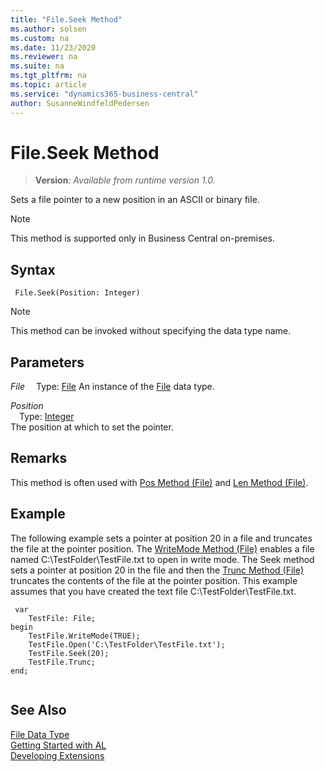 ```yaml
---
title: "File.Seek Method"
ms.author: solsen
ms.custom: na
ms.date: 11/23/2020
ms.reviewer: na
ms.suite: na
ms.tgt_pltfrm: na
ms.topic: article
ms.service: "dynamics365-business-central"
author: SusanneWindfeldPedersen
---
```

[//]: # (START>DO_NOT_EDIT)
[//]: # (IMPORTANT:Do not edit any of the content between here and the END>DO_NOT_EDIT.)
[//]: # (Any modifications should be made in the .xml files in the ModernDev repo.)
# File.Seek Method
> **Version**: _Available from runtime version 1.0._

Sets a file pointer to a new position in an ASCII or binary file.

> [!NOTE]
> This method is supported only in Business Central on-premises.

## Syntax
```
 File.Seek(Position: Integer)
```
> [!NOTE]
> This method can be invoked without specifying the data type name.
## Parameters
*File*
&emsp;Type: [File](file-data-type.md)
An instance of the [File](file-data-type.md) data type.

*Position*  
&emsp;Type: [Integer](../integer/integer-data-type.md)  
The position at which to set the pointer.  



[//]: # (IMPORTANT: END>DO_NOT_EDIT)

## Remarks

This method is often used with [Pos Method \(File\)](../../methods-auto/file/file-pos-method.md) and [Len Method \(File\)](../../methods-auto/file/file-len-method.md).  
  
## Example

The following example sets a pointer at position 20 in a file and truncates the file at the pointer position. The [WriteMode Method \(File\)](../../methods-auto/file/file-writemode-method.md) enables a file named C:\\TestFolder\\TestFile.txt to open in write mode. The Seek method sets a pointer at position 20 in the file and then the [Trunc Method \(File\)](../../methods-auto/file/file-trunc-method.md) truncates the contents of the file at the pointer position. This example assumes that you have created the text file C:\\TestFolder\\TestFile.txt.

```al
 var
    TestFile: File;
begin
    TestFile.WriteMode(TRUE);  
    TestFile.Open('C:\TestFolder\TestFile.txt');  
    TestFile.Seek(20);  
    TestFile.Trunc;  
end;
  
```  
  

## See Also
[File Data Type](file-data-type.md)  
[Getting Started with AL](../../devenv-get-started.md)  
[Developing Extensions](../../devenv-dev-overview.md)